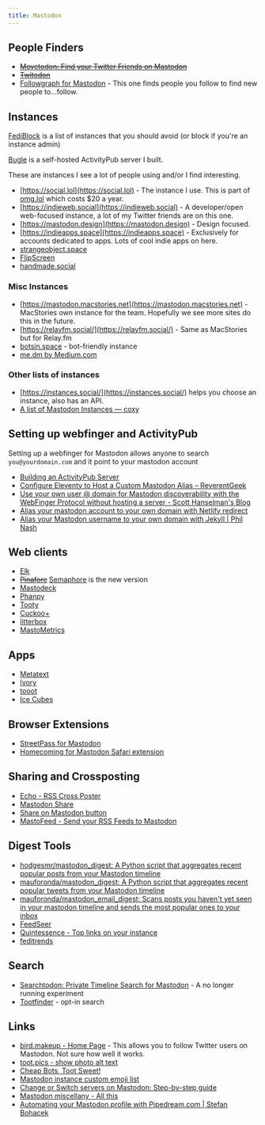 ```yaml
---
title: Mastodon
---
```


## People Finders

- ~~[Movetodon: Find your Twitter Friends on Mastodon](https://www.movetodon.org/)~~
- ~~[Twitodon](https://twitodon.com/)~~
- [Followgraph for Mastodon](https://followgraph.vercel.app/) - This one finds people you follow to find new people to...follow.

## Instances

[FediBlock](https://joinfediverse.wiki/FediBlock) is a list of instances that you should avoid (or block if you're an instance admin)

[Bugle](https://bugle.lol) is a self-hosted ActivityPub server I built.

These are instances I see a lot of people using and/or I find interesting.

- [https://social.lol](https://social.lol) - The instance I use. This is part of [omg.lol](https://home.omg.lol/referred-by/robb) which costs $20 a year.
- [https://indieweb.social](https://indieweb.social) - A developer/open web-focused instance, a lot of my Twitter friends are on this one.
- [https://mastodon.design](https://mastodon.design) - Design focused.
- [https://indieapps.space](https://indieapps.space) - Exclusively for accounts dedicated to apps. Lots of cool indie apps on here.
- [strangeobject.space](https://strangeobject.space/explore)
- [FlipScreen](https://flipscreen.social/explore)
- [handmade.social](https://handmade.social/public/local)

### Misc Instances 

- [https://mastodon.macstories.net](https://mastodon.macstories.net) - MacStories own instance for the team. Hopefully we see more sites do this in the future.
- [https://relayfm.social/](https://relayfm.social/) - Same as MacStories but for Relay.fm
- [botsin.space](https://botsin.space/about) - bot-friendly instance
- [me.dm by Medium.com](https://me.dm/about)

### Other lists of instances

- [https://instances.social/](https://instances.social/) helps you choose an instance, also has an API.
- [A list of Mastodon Instances — coxy](https://coxy.co/mastodon/)

## Setting up webfinger and ActivityPub

Setting up a webfinger for Mastodon allows anyone to search `you@yourdomain.com` and it point to your mastodon account

- [Building an ActivityPub Server](https://rknight.me/building-an-activitypub-server/)
- [Configure Eleventy to Host a Custom Mastodon Alias – ReverentGeek](https://reverentgeek.com/configure-eleventy-to-host-a-custom-mastodon-alias/)
- [Use your own user @ domain for Mastodon discoverability with the WebFinger Protocol without hosting a server - Scott Hanselman's Blog](https://www.hanselman.com/blog/use-your-own-user-domain-for-mastodon-discoverability-with-the-webfinger-protocol-without-hosting-a-server)
- [Alias your mastodon account to your own domain with Netlify redirect](https://www.hawksworx.com/blog/alias-your-mastodon-username-to-your-domain-with-one-netlify-config-setting/)
- [Alias your Mastodon username to your own domain with Jekyll | Phil Nash](https://philna.sh/blog/2022/11/23/alias-your-mastodon-username-to-your-own-domain-with-jekyll/)


## Web clients

- [Elk](https://elk.zone/home)
- ~~[Pinafore](https://pinafore.social)~~ [Semaphore](https://semaphore.social) is the new version
- [Mastodeck](https://mastodeck.com/)
- [Phanpy](https://phanpy.social/#/)
- [Tooty](https://n1k0.github.io/tooty/)
- [Cuckoo+](https://www.cuckoo.social/#/oauth)
- [litterbox](https://litterbox.koyu.space/)
- [MastoMetrics](https://mastometrics.com)

## Apps

- [Metatext](https://apps.apple.com/us/app/metatext/id1523996615)
- [Ivory](https://tapbots.social/@ivory)
- [tooot](https://apps.apple.com/us/app/tooot/id1549772269)
- [Ice Cubes](https://github.com/Dimillian/IceCubesApp)

## Browser Extensions

- [StreetPass for Mastodon](https://streetpass.social/)
- [Homecoming for Mastodon Safari extension](https://underpassapp.com/homecoming/)

## Sharing and Crossposting

- [Echo - RSS Cross Poster](https://echo.rknight.me/)
- [Mastodon Share](https://mastodonshare.com/)
- [Share on Mastodon button](https://share-on-mastodon.micahilbery.com/)
- [MastoFeed - Send your RSS Feeds to Mastodon](https://mastofeed.org/)

## Digest Tools

- [hodgesmr/mastodon_digest: A Python script that aggregates recent popular posts from your Mastodon timeline](https://github.com/hodgesmr/mastodon_digest)
- [mauforonda/mastodon_digest: A Python script that aggregates recent popular tweets from your Mastodon timeline](https://github.com/mauforonda/mastodon_digest)
- [mauforonda/mastodon_email_digest: Scans posts you haven't yet seen in your mastodon timeline and sends the most popular ones to your inbox](https://github.com/mauforonda/mastodon_email_digest)
- [FeedSeer](https://news.feedseer.com/)
- [Quintessence - Top links on your instance](https://quintsns.pianeta.uno)
- [feditrends](https://feditrends.com/)

## Search

- [Searchtodon: Private Timeline Search for Mastodon](https://searchtodon.social/) - A no longer running experiment
- [Tootfinder](https://www.tootfinder.ch/) - opt-in search


## Links

- [bird.makeup - Home Page](https://bird.makeup/) - This allows you to follow Twitter users on Mastodon. Not sure how well it works.
- [toot.pics - show photo alt text](https://toot.pics/)
- [Cheap Bots, Toot Sweet!](https://cheapbotstootsweet.com/)
- [Mastodon instance custom emoji list](https://emojos.in/)
- [Change or Switch servers on Mastodon: Step-by-step guide](https://nerdschalk.com/change-or-switch-servers-on-mastodon-step-by-step-guide/)
- [Mastodon miscellany - All this](https://leancrew.com/all-this/2023/02/mastodon-miscellany/)
- [Automating your Mastodon profile with Pipedream.com | Stefan Bohacek](https://stefanbohacek.com/blog/automating-your-mastodon-profile-with-pipedream-com/)
